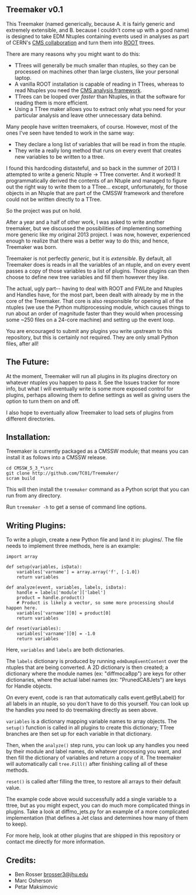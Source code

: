 Treemaker v0.1
--------------

This Treemaker (named generically, because A. it is fairly generic and
extremely extensible, and B. because I couldn't come up with a good name)
is designed to take EDM Ntuples containing events used
in analyses as part of CERN's [CMS collaboration](http://cms.cern.ch/) and 
turn them into [ROOT](http://root.cern.ch/) ttrees.

There are many reasons why you might want to do this:

* TTrees will generally be much smaller than ntuples, so they can be processed
on machines other than large clusters, like your personal laptop.
* A vanilla ROOT installation is capable of reading in TTrees, whereas to read
Ntuples you need the [CMS analysis framework](http://github.com/cms-sw/cmssw/).
* TTrees can be looped over *faster* than Ntuples, in that the software for
reading them is more efficient.
* Using a TTree maker allows you to extract only what you need for your 
particular analysis and leave other unnecessary data behind.

Many people have written treemakers, of course. However, most of the ones I've
seen have tended to work in the same way:

* They declare a long list of variables that will be read in from the ntuple.
* They write a really long method that runs on every event that creates new
variables to be written to a ttree.

I found this hardcoding distasteful, and so back in the summer of 2013 I
attempted to write a generic Ntuple -> TTree converter. And it worked! It 
programmatically derived the contents of an Ntuple and managed to figure out
the right way to write them to a TTree... except, unfortunately, for those
objects in an Ntuple that are part of the CMSSW framework and therefore could
not be written directly to a TTree.

So the project was put on hold.

After a year and a half of other work, I was asked to write another treemaker,
but we discussed the possibilities of implementing something more generic like
my original 2013 project. I was now, however, experienced enough to realize
that there was a better way to do this; and hence, Treemaker was born.

Treemaker is not perfectly *generic*, but it is *extensible*. By default,
all Treemaker does is reads in all the variables of an ntuple, and on every
event passes a copy of those variables to a list of plugins. Those plugins can
then choose to define new tree variables and fill them however they like.

The actual, ugly part-- having to deal with ROOT and FWLite and Ntuples and
Handles have, for the most part, been dealt with already by me in the core of
the Treemaker. That core is also responsible for opening all of the ntuples
(we use the Python multiprocessing module, which causes things to run about an
order of magnitude faster than they would when processing some ~250 files on
a 24-core machine) and setting up the event loop.

You are encouraged to submit any plugins you write upstream to this repository,
but this is certainly not required. They are only small Python files, after
all!

The Future:
-----------

At the moment, Treemaker will run all plugins in its plugins directory on
whatever ntuples you happen to pass it. See the Issues tracker for more info,
but what I will eventually write is some more exposed control for plugins,
perhaps allowing them to define settings as well as giving users the option to
turn them on and off.

I also hope to eventually allow Treemaker to load sets of plugins from
different directories.

Installation:
-------------

Treemaker is currently packaged as a CMSSW module; that means you can install
it as follows into a CMSSW release.

```
cd CMSSW_5_3_*\src
git clone http://github.com/TC01/Treemaker/
scram build
```

This will then install the ```treemaker``` command as a Python script
that you can run from any directory.

Run ```treemaker -h``` to get a sense of command line options.

Writing Plugins:
----------------

To write a plugin, create a new Python file and land it in: plugins/.
The file needs to implement three methods, here is an example:

```
import array

def setup(variables, isData):
	variables['varname'] = array.array('f', [-1.0])
	return variables

def analyze(event, variables, labels, isData):
	handle = labels['module']['label']
	product = handle.product()
	# Product is likely a vector, so some more processing should happen here.
	variables['varname'][0] = product[0]
	return variables

def reset(variables):
	variables['varname'][0] = -1.0
	return variables

```

Here, ```variables``` and ```labels``` are both dictionaries.

The ```labels``` dictionary is produced by running ```edmDumpEventContent```
over the ntuples that are being converted. A 2D dictionary is then created;
a dictionary where the module names (ex: "diffmoca8pp") are keys for other
dictionaries, where the actual label names (ex: "PrunedCA8Jets") are keys
for Handle objects.

On every event, code is ran that automatically calls event.getByLabel() for
all labels in an ntuple, so you don't have to do this yourself. You can look
up the handles you need to do treemaking directly as seen above.

```variables``` is a dictionary mapping variable names to array objects. The
```setup()``` function is called in all plugins to create this dictionary;
TTree branches are then set up for each variable in that dictionary.

Then, when the ```analyze()``` step runs, you can look up any handles you need
by their module and label names, do whatever processing you want, and then
fill the dictionary of variables and return a copy of it. The treemaker will
automatically call ```tree.Fill()``` after finishing calling all of these
methods.

```reset()``` is called after filling the ttree, to restore all arrays to their
default value.

The example code above would successfully add a single variable to a ttree, but
as you might expect, you can do much more complicated things in plugins. Take
a look at diffmo_jets.py for an example of a more complicated implementation
(that defines a Jet class and determines how many of them to keep).

For more help, look at other plugins that are shipped in this repository or
contact me directly for more information.

Credits:
--------

* Ben Rosser <brosser3@jhu.edu>
* Marc Osherson
* Petar Maksimovic
